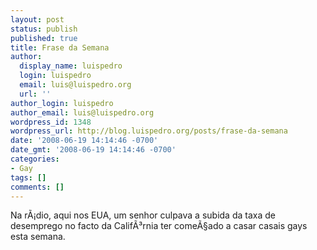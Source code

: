```yaml
---
layout: post
status: publish
published: true
title: Frase da Semana
author:
  display_name: luispedro
  login: luispedro
  email: luis@luispedro.org
  url: ''
author_login: luispedro
author_email: luis@luispedro.org
wordpress_id: 1348
wordpress_url: http://blog.luispedro.org/posts/frase-da-semana
date: '2008-06-19 14:14:46 -0700'
date_gmt: '2008-06-19 14:14:46 -0700'
categories:
- Gay
tags: []
comments: []
---
```

<p>Na r&Atilde;&iexcl;dio, aqui nos EUA, um senhor culpava a subida da taxa de desemprego no facto da Calif&Atilde;&sup3;rnia ter come&Atilde;&sect;ado a casar casais gays esta semana.</p>
